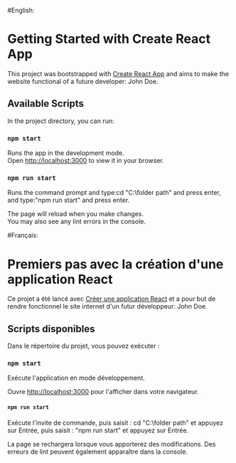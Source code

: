 #English:

# Getting Started with Create React App

This project was bootstrapped with [Create React App](https://github.com/facebook/create-react-app) 
and aims to make the website functional of a future developer: John Doe.

## Available Scripts

In the project directory, you can run:

### `npm start`

Runs the app in the development mode.\
Open [http://localhost:3000](http://localhost:3000) to view it in your browser.

### `npm run start`

Runs the command prompt and type:cd "C:\folder path" and press enter, and type:"npm run start" and press enter.

The page will reload when you make changes.\
You may also see any lint errors in the console.



#Français:

# Premiers pas avec la création d'une application React

Ce projet a été lancé avec [Créer une application React](https://github.com/facebook/create-react-app)
et a pour but de rendre fonctionnel le site internet d'un futur développeur: John Doe.

## Scripts disponibles

Dans le répertoire du projet, vous pouvez exécuter :

### `npm start`

Exécute l'application en mode développement.

Ouvre [http://localhost:3000](http://localhost:3000) pour l'afficher dans votre navigateur.

#### `npm run start`

Exécute l'invite de commande, puis saisit : cd "C:\folder path" et appuyez sur Entrée, puis saisit : "npm run start" et appuyez sur Entrée.

La page se rechargera lorsque vous apporterez des modifications.
Des erreurs de lint peuvent également apparaître dans la console.